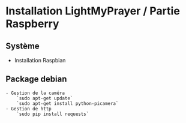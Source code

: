 # Installation LightMyPrayer / Partie Raspberry

## Système
- Installation Raspbian

## Package debian
	- Gestion de la caméra
		`sudo apt-get update`
		`sudo apt-get install python-picamera`
	- Gestion de http
		`sudo pip install requests`

